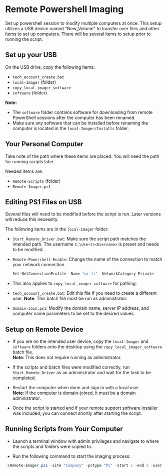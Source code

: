 # Remote Powershell Imaging
 Set up powershell session to modify multiple computers at once. This setup utilizes a USB device named "New_Volume" to transfer over files and other items to 
 set up computers. There will be several items to setup prior to running the script.

## Set up your USB

On the USB drive, copy the following items:

- `tech_account_create.bat`
- `local-Imager` (folder)
- `copy_local_imager_software`
- `software` (folder)

**Note:**  
- The `software` folder contains software for downloading from remote PowerShell sessions after the computer has been renamed.
- Make sure any software that can be installed before renaming the computer is located in the `local-Imager/Installs` folder.


## Your Personal Computer

Take note of the path where these items are placed. You will need the path for running scripts later.

Needed items are:

- `Remote-Scripts` (folder)
- `Remote-Imager.ps1`


## Editing PS1 Files on USB

Several files will need to be modified before the script is run. Later versions will reduce this necessity.

The following items are in the `local-Imager` folder:

- `Start_Remote_Driver.bat`: Make sure the script path matches the intended path. The username `C:\Users\<Username>` is preset and needs to be modified.
- `Remote-Powershell-Enable`: Change the name of the connection to match your network connection.
  ```powershell
  Set-NetConnectionProfile -Name "wi-fi" -NetworkCategory Private

- This also applies to `copy_local_imager_software` for pathing.

- `tech_account_create.bat`: Edit this file if you need to create a different user. **Note**: This batch file must be run as administrator.

- `Domain-Join.ps1`: Modify the domain name, server IP address, and computer name parameters to be set to the desired values.


## Setup on Remote Device

- If you are on the intended user device, copy the `local-Imager` and `software` folders onto the desktop using the `copy_local_imager_software` batch file.  
  **Note**: This does not require running as administrator.

- If the scripts and batch files were modified correctly, run `Start_Remote_Driver` as an administrator and wait for the task to be completed.

- Restart the computer when done and sign in with a local user.  
  **Note**: If the computer is domain-joined, it must be a domain administrator.

- Once the script is started and if your remote support software installer was included, you can connect shortly after starting the script.


## Running Scripts from Your Computer

- Launch a terminal window with admin privileges and navigate to where the scripts and folders were copied to.

- Run the following command to start the imaging process:

```powershell
.\Remote-Imager.ps1 -site "Company" -pctype "PC" -start 1 -end 5 -user "Domain\admin"







